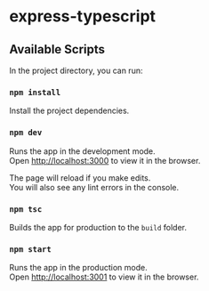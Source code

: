 # express-typescript

## Available Scripts

In the project directory, you can run:

### `npm install`

Install the project dependencies.

### `npm dev`

Runs the app in the development mode.<br />
Open [http://localhost:3000](http://localhost:3000) to view it in the browser.

The page will reload if you make edits.<br />
You will also see any lint errors in the console.

### `npm tsc`

Builds the app for production to the `build` folder.<br />

### `npm start`

Runs the app in the production mode.<br />
Open [http://localhost:3001](http://localhost:3001) to view it in the browser.

